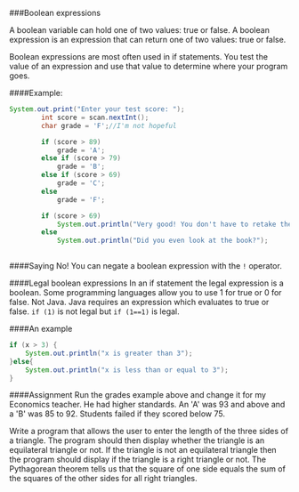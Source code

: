 ###Boolean expressions

A boolean variable can hold one of two values: true or false. A boolean expression is an expression that can return one of two values: true or false. 

Boolean expressions are most often used in if statements. You test the value of an expression and use that value to determine where your program goes.

####Example:
```java
System.out.print("Enter your test score: ");
		int score = scan.nextInt();
		char grade = 'F';//I'm not hopeful

		if (score > 89)
		    grade = 'A';
		else if (score > 79)
		    grade = 'B';
		else if (score > 69)
		    grade = 'C';
		else 
		    grade = 'F';

		if (score > 69)
		    System.out.println("Very good! You don't have to retake the exam!");
		else
		    System.out.println("Did you even look at the book?");
    
```

####Saying No!
You can negate a boolean expression with the ```!``` operator.

####Legal boolean expressions
In an if statement the legal expression is a boolean. Some programming languages allow you to use 1 for true or 0 for false. Not Java. Java requires an expression which evaluates to true or false. ```if (1)``` is not legal but ```if (1==1)``` is legal.

####An example
```java
if (x > 3) {
    System.out.println("x is greater than 3");
}else{
    System.out.println("x is less than or equal to 3");
}
```

####Assignment
Run the grades example above and change it for my Economics teacher. He had higher standards. An 'A' was 93 and above and a 'B' was 85 to 92. Students failed if they scored below 75.

Write a program that allows the user to enter the length of the three sides of a triangle. The program should then display  whether the triangle is an equilateral triangle or not. If the triangle is not an equilateral triangle then the program should display if the triangle is a right triangle or not. The Pythagorean theorem tells us that the square of one side equals the sum of the squares of the other sides for all right triangles.

